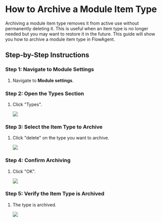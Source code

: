 # How to Archive a Module Item Type

Archiving a module item type removes it from active use without permanently deleting it. This is useful when an item type is no longer needed but you may want to restore it in the future. This guide will show you how to archive a module item type in FlowAgent.

## Step-by-Step Instructions

### Step 1: Navigate to Module Settings

1. Navigate to **Module settings**.

### Step 2: Open the Types Section

1. Click "Types".

   ![](https://ajeuwbhvhr.cloudimg.io/colony-recorder.s3.amazonaws.com/files/2024-06-26/5ae60154-2a1a-4fab-a20e-167eb52a4c33/ascreenshot.jpeg?tl_px=30,0&br_px=890,480&force_format=png&width=860&wat_scale=76&wat=1&wat_opacity=0.7&wat_gravity=northwest&wat_url=https://colony-recorder.s3.us-west-1.amazonaws.com/images/watermarks/FB923C_standard.png&wat_pad=402,202)

### Step 3: Select the Item Type to Archive

1. Click "delete" on the type you want to archive.

   ![](https://ajeuwbhvhr.cloudimg.io/colony-recorder.s3.amazonaws.com/files/2024-06-26/0589d243-6e7f-45ee-b956-431f3db8811d/ascreenshot.jpeg?tl_px=1257,79&br_px=2117,560&force_format=png&width=860&wat_scale=76&wat=1&wat_opacity=0.7&wat_gravity=northwest&wat_url=https://colony-recorder.s3.us-west-1.amazonaws.com/images/watermarks/FB923C_standard.png&wat_pad=402,212)

### Step 4: Confirm Archiving

1. Click "OK".

   ![](https://ajeuwbhvhr.cloudimg.io/colony-recorder.s3.amazonaws.com/files/2024-06-26/09cd2232-72ca-4ff4-a346-28f3c451bbee/ascreenshot.jpeg?tl_px=1287,197&br_px=2147,678&force_format=png&width=860&wat_scale=76&wat=1&wat_opacity=0.7&wat_gravity=northwest&wat_url=https://colony-recorder.s3.us-west-1.amazonaws.com/images/watermarks/FB923C_standard.png&wat_pad=477,212)

### Step 5: Verify the Item Type is Archived

1. The type is archived.

   ![](https://ajeuwbhvhr.cloudimg.io/colony-recorder.s3.amazonaws.com/files/2024-06-26/902f631b-3375-41e3-aa20-841797acfc25/ascreenshot.jpeg?tl_px=514,83&br_px=1374,564&force_format=png&width=860&wat_scale=76&wat=1&wat_opacity=0.7&wat_gravity=northwest&wat_url=https://colony-recorder.s3.us-west-1.amazonaws.com/images/watermarks/FB923C_standard.png&wat_pad=402,212)
